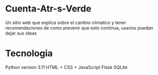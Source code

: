 # Cuenta-Atr-s-Verde
Un sitio web que explica sobre el cambio climatico y tener recomendaciones de como prevenir que esto continua, usarios puedan dejar sus ideas

# Tecnologia
Python version 3.11
HTML + CSS + JavaScript 
Flask
SQLite 
